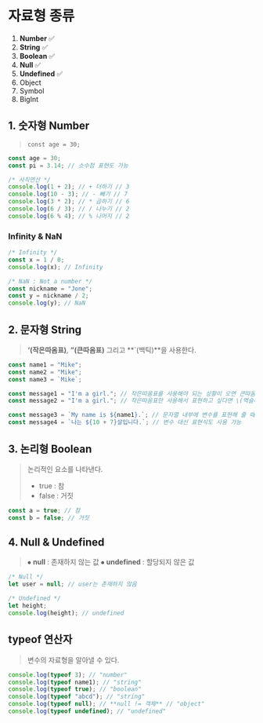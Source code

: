 # 자료형 종류

1. **Number** ✅
2. **String** ✅
3. **Boolean** ✅
4. **Null** ✅
5. **Undefined** ✅
6. Object
7. Symbol
8. BigInt

## 1. 숫자형 Number

> `const age = 30;`

```jsx
const age = 30;
const pi = 3.14; // 소수점 표현도 가능

/* 사칙연산 */
console.log(1 + 2); // + 더하기 // 3
console.log(10 - 3); // - 빼기 // 7
console.log(3 * 2); // * 곱하기 // 6
console.log(6 / 3); // / 나누기 // 2
console.log(6 % 4); // % 나머지 // 2
```

### Infinity & NaN

```jsx
/* Infinity */
const x = 1 / 0;
console.log(x); // Infinity

/* NaN : Not a number */
const nickname = "Jone";
const y = nickname / 2;
console.log(y); // NaN
```

## 2. 문자형 String

> **‘(작은따옴표)**, **“(큰따옴표)** 그리고 **`(백틱)**을 사용한다.

```jsx
const name1 = "Mike";
const name2 = "Mike";
const name3 = `Mike`;

const message1 = "I'm a girl."; // 작은따옴표를 사용해야 되는 상황이 오면 큰따옴표로 감싸주는 게 좋음
const message2 = "I'm a girl."; // 작은따옴표만 사용해서 표현하고 싶다면 \(역슬래쉬)를 앞에 써주면 특수문자로 인식

const message3 = `My name is ${name1}.`; // 문자열 내부에 변수를 표현해 줄 때 사용
const message4 = `나는 ${10 + 7}살입니다.`; // 변수 대신 표현식도 사용 가능
```

## 3. 논리형 Boolean

> 논리적인 요소를 나타낸다.
>
> - true : 참
> - false : 거짓

```jsx
const a = true; // 참
const b = false; // 거짓
```

## 4. Null & Undefined

> ⦁ **null** : 존재하지 않는 값
> ⦁ **undefined** : 할당되지 않은 값

```jsx
/* Null */
let user = null; // user는 존재하지 않음

/* Undefined */
let height;
console.log(height); // undefined
```

## typeof 연산자

> 변수의 자료형을 알아낼 수 있다.

```jsx
console.log(typeof 3); // "number"
console.log(typeof name1); // "string"
console.log(typeof true); // "boolean"
console.log(typeof "abcd"); // "string"
console.log(typeof null); // **null != 객체** // "object"
console.log(typeof undefined); // "undefined"
```
